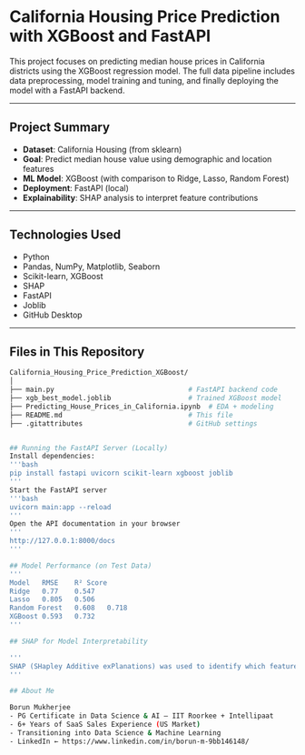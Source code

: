 # California Housing Price Prediction with XGBoost and FastAPI

This project focuses on predicting median house prices in California districts using the XGBoost regression model. The full data pipeline includes data preprocessing, model training and tuning, and finally deploying the model with a FastAPI backend.

---

## Project Summary

- **Dataset**: California Housing (from sklearn)
- **Goal**: Predict median house value using demographic and location features
- **ML Model**: XGBoost (with comparison to Ridge, Lasso, Random Forest)
- **Deployment**: FastAPI (local)
- **Explainability**: SHAP analysis to interpret feature contributions

---

## Technologies Used

- Python
- Pandas, NumPy, Matplotlib, Seaborn
- Scikit-learn, XGBoost
- SHAP
- FastAPI
- Joblib
- GitHub Desktop

---

## Files in This Repository

```bash
California_Housing_Price_Prediction_XGBoost/
│
├── main.py                                 # FastAPI backend code
├── xgb_best_model.joblib                   # Trained XGBoost model
├── Predicting_House_Prices_in_California.ipynb  # EDA + modeling
├── README.md                               # This file
├── .gitattributes                          # GitHub settings


## Running the FastAPI Server (Locally)
Install dependencies: 
'''bash
pip install fastapi uvicorn scikit-learn xgboost joblib
'''
Start the FastAPI server
'''bash
uvicorn main:app --reload
'''
Open the API documentation in your browser
'''
http://127.0.0.1:8000/docs
'''

## Model Performance (on Test Data)
'''
Model	RMSE	R² Score
Ridge	0.77	0.547
Lasso	0.805	0.506
Random Forest	0.608	0.718
XGBoost	0.593	0.732
'''

## SHAP for Model Interpretability

'''
SHAP (SHapley Additive exPlanations) was used to identify which features most impacted the predicted house prices. This helps build model transparency, which is crucial in real-world deployments.
'''

## About Me

Borun Mukherjee
- PG Certificate in Data Science & AI – IIT Roorkee + Intellipaat
- 6+ Years of SaaS Sales Experience (US Market)
- Transitioning into Data Science & Machine Learning
- LinkedIn ← https://www.linkedin.com/in/borun-m-9bb146148/








